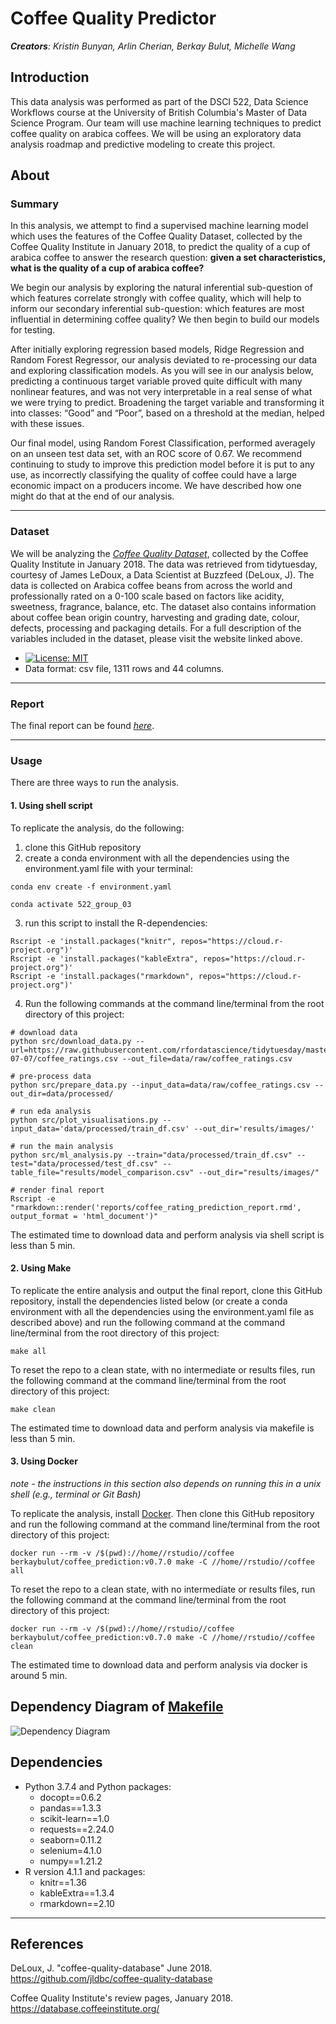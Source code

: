 # Coffee Quality Predictor

*__Creators__: Kristin Bunyan, Arlin Cherian, Berkay Bulut, Michelle Wang*


## Introduction 

This data analysis was performed as part of the DSCI 522, Data Science Workflows course at the University of British Columbia's Master of Data Science Program. Our team will use machine learning techniques to predict coffee quality on arabica coffees. We will be using an exploratory data analysis roadmap and predictive modeling to create this project.

## About

### Summary

In this analysis, we attempt to find a supervised machine learning model which uses the features of the Coffee Quality Dataset, collected by the Coffee Quality Institute in January 2018, to predict the quality of a cup of arabica coffee to answer the research question: **given a set characteristics, what is the quality of a cup of arabica coffee?** 

We begin our analysis by exploring the natural inferential sub-question of which features correlate strongly with coffee quality, which will help to inform our secondary inferential sub-question: which features are most influential in determining coffee quality? We then begin to build our models for testing.

After initially exploring regression based models, Ridge Regression and Random Forest Regressor, our analysis deviated to re-processing our data and exploring classification models. As you will see in our analysis below, predicting a continuous target variable proved quite difficult with many nonlinear features, and was not very interpretable in a real sense of what we were trying to predict. Broadening the target variable and transforming it into classes: “Good” and “Poor”, based on a threshold at the median, helped with these issues. 

Our final model, using Random Forest Classification, performed averagely on an unseen test data set, with an ROC score of 0.67. We recommend continuing to study to improve this prediction model before it is put to any use, as incorrectly classifying the quality of coffee could have a large economic impact on a producers income. We have described how one might do that at the end of our analysis.
 
***

### Dataset
We will be analyzing the *[Coffee Quality Dataset](https://github.com/jldbc/coffee-quality-database)*, collected by the Coffee Quality Institute in January 2018. The data was retrieved from tidytuesday, courtesy of James LeDoux, a Data Scientist at Buzzfeed (DeLoux, J). The data is collected on Arabica coffee beans from across the world and professionally rated on a 0-100 scale based on factors like acidity, sweetness, fragrance, balance, etc. The dataset also contains information about coffee bean origin country, harvesting and grading date, colour, defects, processing and packaging details. For a full description of the variables included in the dataset, please visit the website linked above. 
* [![License: MIT](https://img.shields.io/badge/License-MIT-yellow.svg)](https://opensource.org/licenses/MIT)
* Data format: csv file, 1311 rows and 44 columns.
***

### Report
The final report can be found *[here](https://rpubs.com/acherian/840439)*.
***

### Usage
There are three ways to run the analysis.

#### 1\. Using shell script 

To replicate the analysis, do the following: 
1. clone this GitHub repository
2. create a conda environment with all the dependencies using the environment.yaml file with your terminal:
```
conda env create -f environment.yaml
```
```
conda activate 522_group_03
```
3. run this script to install the R-dependencies:
```
Rscript -e 'install.packages("knitr", repos="https://cloud.r-project.org")'
Rscript -e 'install.packages("kableExtra", repos="https://cloud.r-project.org")'
Rscript -e 'install.packages("rmarkdown", repos="https://cloud.r-project.org")'
```
4. Run the following commands at the command line/terminal from the root directory of this project:

```
# download data
python src/download_data.py --url=https://raw.githubusercontent.com/rfordatascience/tidytuesday/master/data/2020/2020-07-07/coffee_ratings.csv --out_file=data/raw/coffee_ratings.csv

# pre-process data
python src/prepare_data.py --input_data=data/raw/coffee_ratings.csv --out_dir=data/processed/

# run eda analysis
python src/plot_visualisations.py --input_data='data/processed/train_df.csv' --out_dir='results/images/'

# run the main analysis
python src/ml_analysis.py --train="data/processed/train_df.csv" --test="data/processed/test_df.csv" --table_file="results/model_comparison.csv" --out_dir="results/images/"

# render final report
Rscript -e "rmarkdown::render('reports/coffee_rating_prediction_report.rmd', output_format = 'html_document')"
```
The estimated time to download data and perform analysis via shell script is less than 5 min.

#### 2\. Using Make

To replicate the entire analysis and output the final report, clone this GitHub repository, install the dependencies listed below 
(or create a conda environment with all the dependencies using the environment.yaml file as described above) and run the following
command at the command line/terminal from the root directory of this project:

    make all

To reset the repo to a clean state, with no intermediate or results
files, run the following command at the command line/terminal from the
root directory of this project:

    make clean
    
The estimated time to download data and perform analysis via makefile is less than 5 min.

#### 3\. Using Docker
*note - the instructions in this section also depends on running this in
a unix shell (e.g., terminal or Git Bash)*

To replicate the analysis, install
[Docker](https://www.docker.com/get-started). Then clone this GitHub
repository and run the following command at the command line/terminal
from the root directory of this project:
```
docker run --rm -v /$(pwd)://home//rstudio//coffee berkaybulut/coffee_prediction:v0.7.0 make -C //home//rstudio//coffee all
```

To reset the repo to a clean state, with no intermediate or results
files, run the following command at the command line/terminal from the
root directory of this project:
```
docker run --rm -v /$(pwd)://home//rstudio//coffee berkaybulut/coffee_prediction:v0.7.0 make -C //home//rstudio//coffee clean
```
The estimated time to download data and perform analysis via docker is around 5 min.

## Dependency Diagram of [Makefile](https://github.com/UBC-MDS/DSCI_522_GROUP3_COFFEERATINGS/blob/main/Makefile)
![Dependency Diagram](https://github.com/UBC-MDS/DSCI_522_GROUP3_COFFEERATINGS/blob/main/Makefile.png)

## Dependencies 

- Python 3.7.4 and Python packages:
  - docopt==0.6.2
  - pandas==1.3.3
  - scikit-learn==1.0
  - requests==2.24.0
  - seaborn=0.11.2
  - selenium=4.1.0
  - numpy==1.21.2
- R version 4.1.1 and packages:
  - knitr==1.36
  - kableExtra==1.3.4
  - rmarkdown==2.10


***

## References

DeLoux, J. "coffee-quality-database" June 2018. <https://github.com/jldbc/coffee-quality-database>

Coffee Quality Institute's review pages, January 2018. <https://database.coffeeinstitute.org/>

